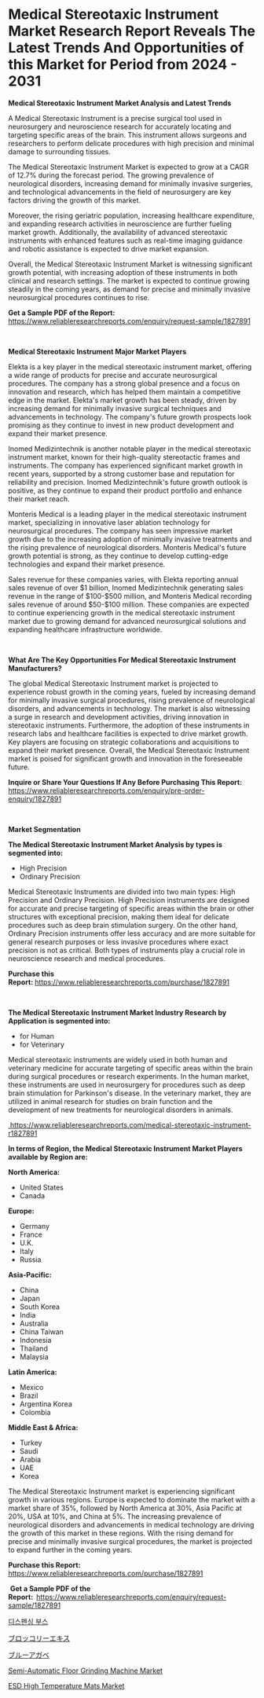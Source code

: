 <p><h1>Medical Stereotaxic Instrument Market Research Report Reveals The Latest Trends And Opportunities of this Market for Period from 2024 - 2031</h1></p><p><strong>Medical Stereotaxic Instrument Market Analysis and Latest Trends</strong></p>
<p><p>A Medical Stereotaxic Instrument is a precise surgical tool used in neurosurgery and neuroscience research for accurately locating and targeting specific areas of the brain. This instrument allows surgeons and researchers to perform delicate procedures with high precision and minimal damage to surrounding tissues.</p><p>The Medical Stereotaxic Instrument Market is expected to grow at a CAGR of 12.7% during the forecast period. The growing prevalence of neurological disorders, increasing demand for minimally invasive surgeries, and technological advancements in the field of neurosurgery are key factors driving the growth of this market.</p><p>Moreover, the rising geriatric population, increasing healthcare expenditure, and expanding research activities in neuroscience are further fueling market growth. Additionally, the availability of advanced stereotaxic instruments with enhanced features such as real-time imaging guidance and robotic assistance is expected to drive market expansion.</p><p>Overall, the Medical Stereotaxic Instrument Market is witnessing significant growth potential, with increasing adoption of these instruments in both clinical and research settings. The market is expected to continue growing steadily in the coming years, as demand for precise and minimally invasive neurosurgical procedures continues to rise.</p></p>
<p><strong>Get a Sample PDF of the Report:&nbsp;</strong> <a href="https://www.reliableresearchreports.com/enquiry/request-sample/1827891">https://www.reliableresearchreports.com/enquiry/request-sample/1827891</a></p>
<p>&nbsp;</p>
<p><strong>Medical Stereotaxic Instrument Major Market Players</strong></p>
<p><p>Elekta is a key player in the medical stereotaxic instrument market, offering a wide range of products for precise and accurate neurosurgical procedures. The company has a strong global presence and a focus on innovation and research, which has helped them maintain a competitive edge in the market. Elekta's market growth has been steady, driven by increasing demand for minimally invasive surgical techniques and advancements in technology. The company's future growth prospects look promising as they continue to invest in new product development and expand their market presence.</p><p>Inomed Medizintechnik is another notable player in the medical stereotaxic instrument market, known for their high-quality stereotactic frames and instruments. The company has experienced significant market growth in recent years, supported by a strong customer base and reputation for reliability and precision. Inomed Medizintechnik's future growth outlook is positive, as they continue to expand their product portfolio and enhance their market reach.</p><p>Monteris Medical is a leading player in the medical stereotaxic instrument market, specializing in innovative laser ablation technology for neurosurgical procedures. The company has seen impressive market growth due to the increasing adoption of minimally invasive treatments and the rising prevalence of neurological disorders. Monteris Medical's future growth potential is strong, as they continue to develop cutting-edge technologies and expand their market presence.</p><p>Sales revenue for these companies varies, with Elekta reporting annual sales revenue of over $1 billion, Inomed Medizintechnik generating sales revenue in the range of $100-$500 million, and Monteris Medical recording sales revenue of around $50-$100 million. These companies are expected to continue experiencing growth in the medical stereotaxic instrument market due to growing demand for advanced neurosurgical solutions and expanding healthcare infrastructure worldwide.</p></p>
<p>&nbsp;</p>
<p><strong>What Are The Key Opportunities For Medical Stereotaxic Instrument Manufacturers?</strong></p>
<p><p>The global Medical Stereotaxic Instrument market is projected to experience robust growth in the coming years, fueled by increasing demand for minimally invasive surgical procedures, rising prevalence of neurological disorders, and advancements in technology. The market is also witnessing a surge in research and development activities, driving innovation in stereotaxic instruments. Furthermore, the adoption of these instruments in research labs and healthcare facilities is expected to drive market growth. Key players are focusing on strategic collaborations and acquisitions to expand their market presence. Overall, the Medical Stereotaxic Instrument market is poised for significant growth and innovation in the foreseeable future.</p></p>
<p><strong>Inquire or Share Your Questions If Any Before Purchasing This Report:</strong> <a href="https://www.reliableresearchreports.com/enquiry/pre-order-enquiry/1827891">https://www.reliableresearchreports.com/enquiry/pre-order-enquiry/1827891</a></p>
<p>&nbsp;</p>
<p><strong>Market Segmentation</strong></p>
<p><strong>The Medical Stereotaxic Instrument Market Analysis by types is segmented into:</strong></p>
<p><ul><li>High Precision</li><li>Ordinary Precision</li></ul></p>
<p><p>Medical Stereotaxic Instruments are divided into two main types: High Precision and Ordinary Precision. High Precision instruments are designed for accurate and precise targeting of specific areas within the brain or other structures with exceptional precision, making them ideal for delicate procedures such as deep brain stimulation surgery. On the other hand, Ordinary Precision instruments offer less accuracy and are more suitable for general research purposes or less invasive procedures where exact precision is not as critical. Both types of instruments play a crucial role in neuroscience research and medical procedures.</p></p>
<p><strong>Purchase this Report:&nbsp;</strong><a href="https://www.reliableresearchreports.com/purchase/1827891">https://www.reliableresearchreports.com/purchase/1827891</a></p>
<p>&nbsp;</p>
<p><strong>The Medical Stereotaxic Instrument Market Industry Research by Application is segmented into:</strong></p>
<p><ul><li>for Human</li><li>for Veterinary</li></ul></p>
<p><p>Medical stereotaxic instruments are widely used in both human and veterinary medicine for accurate targeting of specific areas within the brain during surgical procedures or research experiments. In the human market, these instruments are used in neurosurgery for procedures such as deep brain stimulation for Parkinson's disease. In the veterinary market, they are utilized in animal research for studies on brain function and the development of new treatments for neurological disorders in animals.</p></p>
<p><a href="https://www.reliableresearchreports.com/medical-stereotaxic-instrument-r1827891">&nbsp;https://www.reliableresearchreports.com/medical-stereotaxic-instrument-r1827891</a></p>
<p><strong>In terms of Region, the Medical Stereotaxic Instrument Market Players available by Region are:</strong></p>
<p>
    <p> <strong> North America: </strong>
        <ul>
            <li>United States</li>
            <li>Canada</li>
        </ul>
        </p> 
    <p> <strong> Europe: </strong>
        <ul>
            <li>Germany</li>
            <li>France</li>
            <li>U.K.</li>
            <li>Italy</li>
            <li>Russia</li>
        </ul>
        </p> 
    <p> <strong> Asia-Pacific: </strong>
        <ul>
            <li>China</li>
            <li>Japan</li>
            <li>South Korea</li>
            <li>India</li>
            <li>Australia</li>
            <li>China Taiwan</li>
            <li>Indonesia</li>
            <li>Thailand</li>
            <li>Malaysia</li>
        </ul>
        </p> 
    <p> <strong> Latin America: </strong>
        <ul>
            <li>Mexico</li>
            <li>Brazil</li>
            <li>Argentina Korea</li>
            <li>Colombia</li>
        </ul>
        </p> 
    <p> <strong> Middle East & Africa: </strong>
        <ul>
            <li>Turkey</li>
            <li>Saudi</li>
            <li>Arabia</li>
            <li>UAE</li>
            <li>Korea</li>
        </ul>
    </p>
    </p>
<p><p>The Medical Stereotaxic Instrument market is experiencing significant growth in various regions. Europe is expected to dominate the market with a market share of 35%, followed by North America at 30%, Asia Pacific at 20%, USA at 10%, and China at 5%. The increasing prevalence of neurological disorders and advancements in medical technology are driving the growth of this market in these regions. With the rising demand for precise and minimally invasive surgical procedures, the market is projected to expand further in the coming years.</p></p>
<p><strong>Purchase this Report: </strong><a href="https://www.reliableresearchreports.com/purchase/1827891">https://www.reliableresearchreports.com/purchase/1827891</a></p>
<p>&nbsp;<strong>Get a Sample PDF of the Report:&nbsp;&nbsp;</strong><a href="https://www.reliableresearchreports.com/enquiry/request-sample/1827891">https://www.reliableresearchreports.com/enquiry/request-sample/1827891</a></p>
<p><strong></strong></p>
<p><p><a href="https://medium.com/@gustavorn8776/%EB%94%94%EC%8A%A4%ED%8E%9C%EC%8B%B1-%EB%B6%80%EC%8A%A4-%EC%8B%9C%EC%9E%A5-%EC%9C%A0%ED%98%95-%EC%9D%91%EC%9A%A9-%EB%B0%8F-%EC%A7%80%EB%A6%AC%EC%97%90-%EB%8C%80%ED%95%9C-%EC%A2%85%ED%95%A9-%ED%8F%89%EA%B0%80-3b1ddfcf9f34">디스펜싱 부스</a></p><p><a href="https://medium.com/@s.guest01/%E3%83%96%E3%83%AD%E3%83%83%E3%82%B3%E3%83%AA%E3%83%BC%E3%82%A8%E3%82%AD%E3%82%B9%E5%B8%82%E5%A0%B4%E3%81%AF-%E5%B8%82%E5%A0%B4%E3%82%B7%E3%82%A7%E3%82%A2-%E5%B8%82%E5%A0%B4%E5%8B%95%E5%90%91-%E5%B8%82%E5%A0%B4%E6%88%90%E9%95%B7%E3%81%AB%E9%96%A2%E3%81%99%E3%82%8B%E6%83%85%E5%A0%B1%E3%82%92%E6%8F%90%E4%BE%9B%E3%81%97%E3%81%BE%E3%81%99-faf515e8614c">ブロッコリーエキス</a></p><p><a href="https://medium.com/@lorrainethompson10/%E3%83%96%E3%83%AB%E3%83%BC%E3%82%A2%E3%82%AC%E3%83%99%E5%B8%82%E5%A0%B4%E3%81%AE%E3%83%A1%E3%83%88%E3%83%AA%E3%82%AF%E3%82%B9%E3%81%AE%E8%A7%A3%E8%AA%AD-%E5%B8%82%E5%A0%B4%E3%82%B7%E3%82%A7%E3%82%A2-%E3%83%88%E3%83%AC%E3%83%B3%E3%83%89-%E3%81%8A%E3%82%88%E3%81%B3%E6%88%90%E9%95%B7%E3%83%91%E3%82%BF%E3%83%BC%E3%83%B3-fd4ed99b5794">ブルーアガベ</a></p><p><a href="https://www.linkedin.com/pulse/semi-automatic-floor-grinding-machine-market-analysis-sze-forecasted-qt6vf?trackingId=q7JvBqmcGim1jAoWrojQvg%3D%3D">Semi-Automatic Floor Grinding Machine Market</a></p><p><a href="https://www.linkedin.com/pulse/analyzing-esd-high-temperature-mats-market-global-industry-perspective-h6s1f?trackingId=wDbmVczOZpPnoLtjZDJ%2BGQ%3D%3D">ESD High Temperature Mats Market</a></p></p>